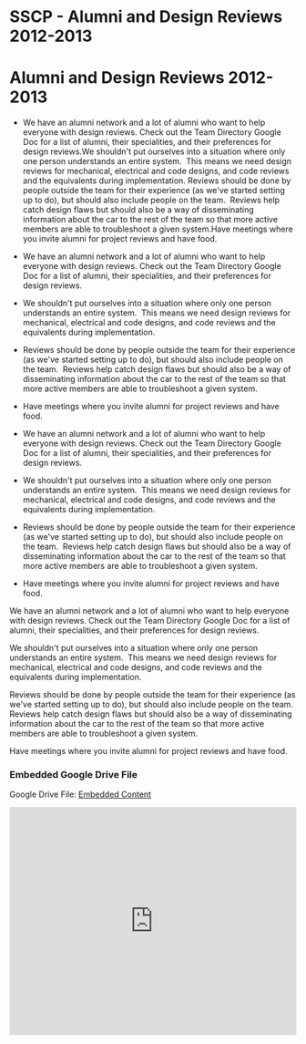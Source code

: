# SSCP - Alumni and Design Reviews 2012-2013

# Alumni and Design Reviews 2012-2013

* We have an alumni network and a lot of alumni who want to help everyone with design reviews. Check out the Team Directory Google Doc for a list of alumni, their specialities, and their preferences for design reviews.We shouldn't put ourselves into a situation where only one person understands an entire system.  This means we need design reviews for mechanical, electrical and code designs, and code reviews and the equivalents during implementation. Reviews should be done by people outside the team for their experience (as we've started setting up to do), but should also include people on the team.  Reviews help catch design flaws but should also be a way of disseminating information about the car to the rest of the team so that more active members are able to troubleshoot a given system.Have meetings where you invite alumni for project reviews and have food.
* We have an alumni network and a lot of alumni who want to help everyone with design reviews. Check out the Team Directory Google Doc for a list of alumni, their specialities, and their preferences for design reviews.
* We shouldn't put ourselves into a situation where only one person understands an entire system.  This means we need design reviews for mechanical, electrical and code designs, and code reviews and the equivalents during implementation. 
* Reviews should be done by people outside the team for their experience (as we've started setting up to do), but should also include people on the team.  Reviews help catch design flaws but should also be a way of disseminating information about the car to the rest of the team so that more active members are able to troubleshoot a given system.
* Have meetings where you invite alumni for project reviews and have food.

* We have an alumni network and a lot of alumni who want to help everyone with design reviews. Check out the Team Directory Google Doc for a list of alumni, their specialities, and their preferences for design reviews.
* We shouldn't put ourselves into a situation where only one person understands an entire system.  This means we need design reviews for mechanical, electrical and code designs, and code reviews and the equivalents during implementation. 
* Reviews should be done by people outside the team for their experience (as we've started setting up to do), but should also include people on the team.  Reviews help catch design flaws but should also be a way of disseminating information about the car to the rest of the team so that more active members are able to troubleshoot a given system.
* Have meetings where you invite alumni for project reviews and have food.

We have an alumni network and a lot of alumni who want to help everyone with design reviews. Check out the Team Directory Google Doc for a list of alumni, their specialities, and their preferences for design reviews.

We shouldn't put ourselves into a situation where only one person understands an entire system.  This means we need design reviews for mechanical, electrical and code designs, and code reviews and the equivalents during implementation. 

Reviews should be done by people outside the team for their experience (as we've started setting up to do), but should also include people on the team.  Reviews help catch design flaws but should also be a way of disseminating information about the car to the rest of the team so that more active members are able to troubleshoot a given system.

Have meetings where you invite alumni for project reviews and have food.

[](https://drive.google.com/folderview?id=1PemNNP3_pcJlXu1V06FDcgl83glavWv0)

### Embedded Google Drive File

Google Drive File: [Embedded Content](https://drive.google.com/embeddedfolderview?id=1PemNNP3_pcJlXu1V06FDcgl83glavWv0#list)

<iframe width="100%" height="400" src="https://drive.google.com/embeddedfolderview?id=1PemNNP3_pcJlXu1V06FDcgl83glavWv0#list" frameborder="0"></iframe>

